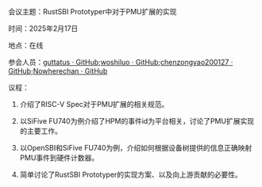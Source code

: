 会议主题：RustSBI Prototyper中对于PMU扩展的实现

时间：2025年2月17日

地点：在线

参会人员：[guttatus · GitHub](https://github.com/guttatus);[woshiluo · GitHub](https://github.com/woshiluo);[chenzongyao200127 · GitHub](https://github.com/chenzongyao200127);[Nowherechan · GitHub](https://github.com/Nowherechan)

议程：

1. 介绍了RISC-V Spec对于PMU扩展的相关规范。

2. 以SiFive FU740为例介绍了HPM的事件id为平台相关，讨论了PMU扩展实现的主要工作。

3. 以OpenSBI和SiFive FU740为例，介绍如何根据设备树提供的信息正确映射PMU事件到硬件计数器。

4. 简单讨论了RustSBI Prototyper的实现方案、以及向上游贡献的必要性。

